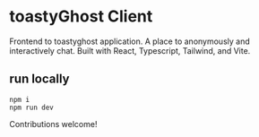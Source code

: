 # toastyGhost Client
Frontend to toastyghost application. A place to anonymously and interactively chat. Built with React, Typescript, Tailwind, and Vite.

## run locally
```
npm i
npm run dev
```

Contributions welcome!

